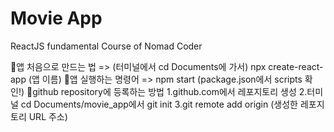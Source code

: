 # Movie App

ReactJS fundamental Course of Nomad Coder

💩앱 처음으로 만드는 법 => (터미널에서 cd Documents에 가서) npx create-react-app (앱 이름)
💩앱 실행하는 명령어 => npm start (package.json에서 scripts 확인!)
💩github repository에 등록하는 방법
1.github.com에서 레포지토리 생성
2.터미널 cd Documents/movie_app에서 git init
3.git remote add origin (생성한 레포지토리 URL 주소)